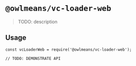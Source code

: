 # `@owlmeans/vc-loader-web`

> TODO: description

## Usage

```
const vcLoaderWeb = require('@owlmeans/vc-loader-web');

// TODO: DEMONSTRATE API
```
